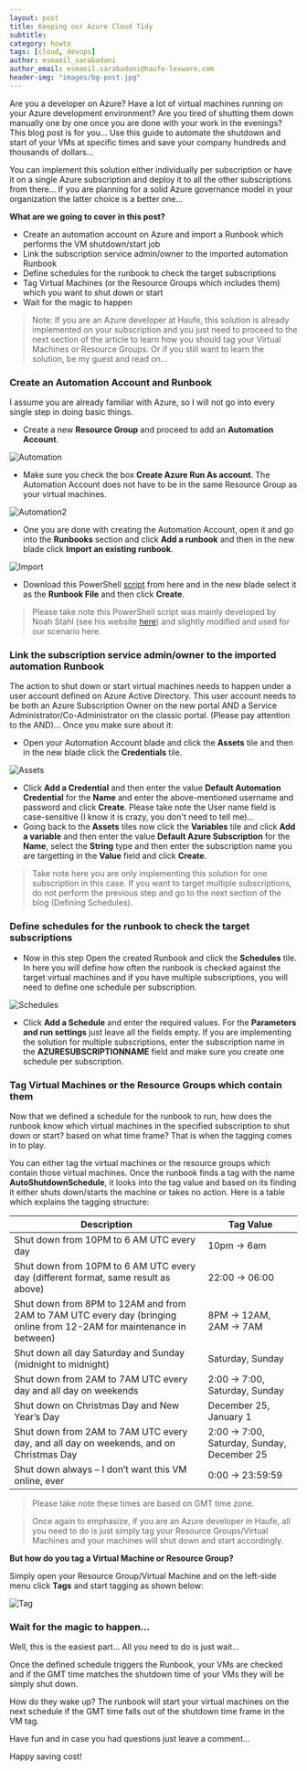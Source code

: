 ```yaml
---
layout: post
title: Keeping our Azure Cloud Tidy
subtitle:
category: howto
tags: [cloud, devops]
author: esmaeil_sarabadani
author_email: esmaeil.sarabadani@haufe-lexware.com
header-img: "images/bg-post.jpg"
---
```


Are you a developer on Azure? Have a lot of virtual machines running on your Azure development environment? Are you tired of shutting them down manually one by one once you are done with your work in the evenings? This blog post is for you... Use this guide to automate the shutdown and start of your VMs at specific times and save your company hundreds and thousands of dollars...

You can implement this solution either individually per subscription or have it on a single Azure subscription and deploy it to all the other subscriptions from there... If you are planning for a solid Azure governance model in your organization the latter choice is a better one... 

**What are we going to cover in this post?**

 - Create an automation account on Azure and import a Runbook which performs the VM shutdown/start job
 - Link the subscription service admin/owner to the imported automation Runbook
 - Define schedules for the runbook to check the target subscriptions
 - Tag Virtual Machines (or the Resource Groups which includes them) which you want to shut down or start
 - Wait for the magic to happen
 
 
> Note: If you are an Azure developer at Haufe, this solution is already implemented on your subscription and you just need to proceed 
> to the next section of the article to learn how you should tag your Virtual Machines or Resource Groups. Or if you still want to learn 
> the solution, be my guest and read on...



### Create an Automation Account and Runbook
I assume you are already familiar with Azure, so I will not go into every single step in doing basic things. 

 - Create a new **Resource Group** and proceed to add an **Automation Account**.

![Automation](/images/Automation.PNG)
 
 - Make sure you check the box **Create Azure Run As account**. The Automation Account does not have to be in the same Resource Group as your virtual machines. 
 
![Automation2](/images/Automation2.PNG)
 
 - One you are done with creating the Automation Account, open it and go into the **Runbooks** section and click **Add a runbook** and then in the new blade click **Import an existing runbook**.

![Import](/images/Import.PNG)
 
 - Download this PowerShell [script] from here and in the new blade select it as the **Runbook File** and then click **Create**.
 
> Please take note this PowerShell script was mainly developed by Noah Stahl (see his website [here]) and slightly modified and used for our scenario here. 


### Link the subscription service admin/owner to the imported automation Runbook
The action to shut down or start virtual machines needs to happen under a user account defined on Azure Active Directory. This user account needs to be both an Azure Subscription Owner on the new portal AND a Service Administrator/Co-Administrator on the classic portal. (Please pay attention to the AND)... Once you make sure about it:

 - Open your Automation Account blade and click the **Assets** tile and then in the new blade click the **Credentials** tile.  
 
![Assets](/images/assets.PNG)
 
 - Click **Add a Credential** and then enter the value **Default Automation Credential** for the **Name** and enter the above-mentioned username and password and click **Create**. Please take note the User name field is case-sensitive (I know it is crazy, you don't need to tell me)... 
 - Going back to the **Assets** tiles now click the **Variables** tile and click **Add a variable** and then enter the value **Default Azure Subscription** for the **Name**, select the **String** type and then enter the subscription name you are targetting in the **Value** field and click **Create**. 
 
> Take note here you are only implementing this solution for one subscription in this case. If you want to target multiple subscriptions, do not perform the previous step and go to the next section of the blog (Defining Schedules). 


### Define schedules for the runbook to check the target subscriptions
 - Now in this step Open the created Runbook and click the **Schedules** tile. In here you will define how often the runbook is checked against the target virtual machines and if you have multiple subscriptions, you will need to define one schedule per subscription.

![Schedules](/images/schedules_tile.PNG)

 - Click **Add a Schedule** and enter the required values. For the **Parameters and run settings** just leave all the fields empty. If you are implementing the solution for multiple subscriptions, enter the subscription name in the **AZURESUBSCRIPTIONNAME** field and make sure you create one schedule per subscription. 

### Tag Virtual Machines or the Resource Groups which contain them
Now that we defined a schedule for the runbook to run, how does the runbook know which virtual machines in the specified subscription to shut down or start? based on what time frame? That is when the tagging comes in to play.

You can either tag the virtual machines or the resource groups which contain those virtual machines. Once the runbook finds a tag with the name **AutoShutdownSchedule**, it looks into the tag value and based on its finding it either shuts down/starts the machine or takes no action. Here is a table which explains the tagging structure: 

Description     | Tag Value
-------- | ----------- 
Shut down from 10PM to 6 AM UTC every day | 10pm -> 6am
Shut down from 10PM to 6 AM UTC every day (different format, same result as above)    | 22:00 -> 06:00
Shut down from 8PM to 12AM and from 2AM to 7AM UTC every day (bringing online from 12-2AM for maintenance in between)     | 8PM -> 12AM, 2AM -> 7AM
Shut down all day Saturday and Sunday (midnight to midnight) | Saturday, Sunday
Shut down from 2AM to 7AM UTC every day and all day on weekends | 2:00 -> 7:00, Saturday, Sunday
Shut down on Christmas Day and New Year’s Day | December 25, January 1
Shut down from 2AM to 7AM UTC every day, and all day on weekends, and on Christmas Day | 2:00 -> 7:00, Saturday, Sunday, December 25
Shut down always – I don’t want this VM online, ever |	0:00 -> 23:59:59

> Please take note these times are based on GMT time zone.

> Once again to emphasize, if you are an Azure developer in Haufe, all you need to do is just simply tag your Resource Groups/Virtual Machines and your machines will shut down and start accordingly.

**But how do you tag a Virtual Machine or Resource Group?**

Simply open your Resource Group/Virtual Machine and on the left-side menu click **Tags** and start tagging as shown below:

![Tag](/images/Tag.PNG)

### Wait for the magic to happen...

Well, this is the easiest part... All you need to do is just wait...

Once the defined schedule triggers the Runbook, your VMs are checked and if the GMT time matches the shutdown time of your VMs they will be simply shut down. 

How do they wake up? The runbook will start your virtual machines on the next schedule if the GMT time falls out of the shutdown time frame in the VM tag. 

Have fun and in case you had questions just leave a comment...

Happy saving cost!

   [here]: <https://automys.com/>
   [script]: </resources/Assert-AutoShutdownSchedule.ps1>
